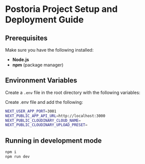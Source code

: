 # Postoria Project Setup and Deployment Guide

## Prerequisites

Make sure you have the following installed:

- **Node.js**
- **npm** (package manager)

## Environment Variables

Create a `.env` file in the root directory with the following variables:

Create .env file and add the following:
```bash
NEXT_USER_APP_PORT=3001
NEXT_PUBLIC_APP_API_URL=http://localhost:3000
NEXT_PUBLIC_CLOUDINARY_CLOUD_NAME=
NEXT_PUBLIC_CLOUDINARY_UPLOAD_PRESET=
```

## Running in development mode
```bash
npm i
npm run dev
```